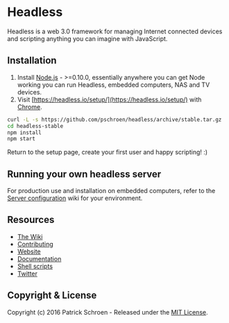 # Headless

Headless is a web 3.0 framework for managing Internet connected devices and scripting anything you can imagine with JavaScript.


## Installation

1. Install [Node.js](http://nodejs.org/) - >=0.10.0, essentially anywhere you can get Node working you can run Headless, embedded computers, NAS and TV devices.
1. Visit [https://headless.io/setup/](https://headless.io/setup/) with [Chrome](https://www.google.com/chrome/).

```sh
curl -L -s https://github.com/pschroen/headless/archive/stable.tar.gz | tar xvzf -
cd headless-stable
npm install
npm start
```

Return to the setup page, create your first user and happy scripting! :)


## Running your own headless server

For production use and installation on embedded computers, refer to the [Server configuration](https://github.com/pschroen/headless/wiki/Server-configuration) wiki for your environment.


## Resources

* [The Wiki](https://github.com/pschroen/headless/wiki)
* [Contributing](https://github.com/pschroen/headless/wiki/Contributing)
* [Website](https://headless.io/)
* [Documentation](https://headless.io/docs/)
* [Shell scripts](https://github.com/pschroen/shell)
* [Twitter](https://twitter.com/HeadlessIO)


## Copyright & License

Copyright (c) 2016 Patrick Schroen - Released under the [MIT License](LICENSE).
